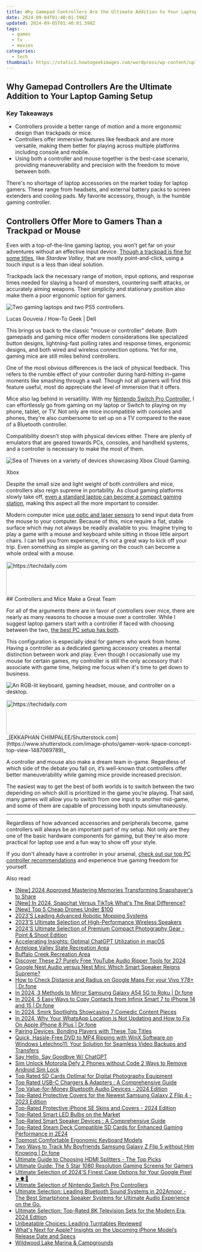 ```yaml
---
title: Why Gamepad Controllers Are the Ultimate Addition to Your Laptop Gaming Setup
date: 2024-09-04T01:40:01.598Z
updated: 2024-09-05T01:40:01.598Z
tags:
  - games
  - tv
  - movies
categories:
  - tech
thumbnail: https://static1.howtogeekimages.com/wordpress/wp-content/uploads/2024/08/a-gaming-laptop-with-a-controller-next-to-it-illuminated-by-a-light.jpg
---
```


## Why Gamepad Controllers Are the Ultimate Addition to Your Laptop Gaming Setup

### Key Takeaways

* Controllers provide a better range of motion and a more ergonomic design than trackpads or mice.
* Controllers offer immersive features like feedback and are more versatile, making them better for playing across multiple platforms including console and mobile.
* Using both a controller and mouse together is the best-case scenario, providing maneuverability and precision with the freedom to move between both.

 There's no shortage of laptop accessories on the market today for laptop gamers. These range from headsets, and external battery packs to screen extenders and cooling pads. My favorite accessory, though, is the humble gaming controller.

##  Controllers Offer More to Gamers Than a Trackpad or Mouse

 Even with a top-of-the-line gaming laptop, you won’t get far on your adventures without an effective input device. [Though a trackpad is fine for some titles](https://facebook-video-recording.techidaily.com/unveiling-secrets-sharper-facebook-videos-on-android-for-2024/), like _Stardew Valley_, that are mostly point-and-click, using a touch input is a less than ideal solution.

 Trackpads lack the necessary range of motion, input options, and response times needed for slaying a hoard of monsters, countering swift attacks, or accurately aiming weapons. Their simplicity and stationary position also make them a poor ergonomic option for gamers.

![Two gaming laptops and two PS5 controllers.](https://static1.howtogeekimages.com/wordpress/wp-content/uploads/2024/07/two-gaming-laptops-and-two-ps5-controllers.jpg) 

Lucas Gouveia / How-To Geek | Dell

 This brings us back to the classic "mouse or controller" debate. Both gamepads and gaming mice offer modern considerations like specialized button designs, lightning-fast polling rates and response times, ergonomic designs, and both wired and wireless connection options. Yet for me, gaming mice are still miles behind controllers.

 One of the most obvious differences is the lack of physical feedback. This refers to the rumble effect of your controller during hard-hitting in-game moments like smashing through a wall. Though not all gamers will find this feature useful, most do appreciate the level of immersion that it offers.

 Mice also lag behind in versatility. With my [Nintendo Switch Pro Controller](https://www.nintendo.com/us/store/products/pro-controller/), I can effortlessly go from gaming on my laptop or Switch to playing on my phone, tablet, or TV. Not only are mice incompatible with consoles and phones, they're also cumbersome to set up on a TV compared to the ease of a Bluetooth controller.

 Compatibility doesn’t stop with physical devices either. There are plenty of emulators that are geared towards PCs, consoles, and handheld systems, and a controller is necessary to make the most of them.

![Sea of Thieves on a variety of devices showcasing Xbox Cloud Gaming.](https://static1.howtogeekimages.com/wordpress/wp-content/uploads/2024/07/xbox_cloud_gaming.jpg) 

Xbox

 Despite the small size and light weight of both controllers and mice, controllers also reign supreme in portability. As cloud gaming platforms slowly take off, [even a standard laptop can become a compact gaming station](https://youtube-webster.techidaily.com/024-approved-leap-into-broadcasting-effortless-setup-for-your-mobile-youtube-ventures/), making this aspect all the more important to consider.

 Modern computer mice [use optic and laser sensors](https://article-knowledge.techidaily.com/2024-approved-enhancing-zoom-picture-resolution-simple-upgrades/) to send input data from the mouse to your computer. Because of this, mice require a flat, stable surface which may not always be readily available to you. Imagine trying to play a game with a mouse and keyboard while sitting in those little airport chairs. I can tell you from experience, it's not a great way to kick off your trip. Even something as simple as gaming on the couch can become a whole ordeal with a mouse.

<!-- affiliate ads begin -->
<a href="https://aligracehair.sjv.io/c/5597632/2027181/19272" target="_top" id="2027181">
  <img src="//a.impactradius-go.com/display-ad/19272-2027181" border="0" alt="https://techidaily.com" width="728" height="90"/>
</a>
<img height="0" width="0" src="https://aligracehair.sjv.io/i/5597632/2027181/19272" style="position:absolute;visibility:hidden;" border="0" />
<!-- affiliate ads end -->
##  Controllers and Mice Make a Great Team

 For all of the arguments there are in favor of controllers over mice, there are nearly as many reasons to choose a mouse over a controller. While I suggest laptop gamers start with a controller if faced with choosing between the two, [the best PC setup has both](https://youtube-sure.techidaily.com/approved-transform-video-vendoring-into-virtual-ventures-and-valuables/).

 This configuration is especially ideal for gamers who work from home. Having a controller as a dedicated gaming accessory creates a mental distinction between work and play. Even though I occasionally use my mouse for certain games, my controller is still the only accessory that I associate with game time, helping me focus when it's time to get down to business.

![An RGB-lit keyboard, gaming headset, mouse, and controller on a desktop.](https://static1.howtogeekimages.com/wordpress/wp-content/uploads/2022/08/shutterstock_1487069789.jpg) 

<!-- affiliate ads begin -->
<a href="https://aligracehair.sjv.io/c/5597632/1934142/19272" target="_top" id="1934142">
  <img src="//a.impactradius-go.com/display-ad/19272-1934142" border="0" alt="https://techidaily.com" width="728" height="90"/>
</a>
<img height="0" width="0" src="https://aligracehair.sjv.io/i/5597632/1934142/19272" style="position:absolute;visibility:hidden;" border="0" />
<!-- affiliate ads end -->
_[EKKAPHAN CHIMPALEE/Shutterstock.com](https://www.shutterstock.com/image-photo/gamer-work-space-concept-top-view-1487069789)_

 A controller and mouse also make a dream team in-game. Regardless of which side of the debate you fall on, it’s well-known that controllers offer better maneuverability while gaming mice provide increased precision.

 The easiest way to get the best of both worlds is to switch between the two depending on which skill is prioritized in the game you’re playing. That said, many games will allow you to switch from one input to another mid-game, and some of them are capable of processing both inputs simultaneously.

---

 Regardless of how advanced accessories and peripherals become, game controllers will always be an important part of my setup. Not only are they one of the basic hardware components for gaming, but they're also more practical for laptop use and a fun way to show off your style.

 If you don't already have a controller in your arsenal, [check out our top PC controller recommendations](https://fake-location.techidaily.com/how-to-change-netflix-location-to-get-more-country-version-on-xiaomi-redmi-a2plus-drfone-by-drfone-virtual-android/) and experience true gaming freedom for yourself.

<ins class="adsbygoogle"
     style="display:block"
     data-ad-format="autorelaxed"
     data-ad-client="ca-pub-7571918770474297"
     data-ad-slot="1223367746"></ins>



<ins class="adsbygoogle"
     style="display:block"
     data-ad-client="ca-pub-7571918770474297"
     data-ad-slot="8358498916"
     data-ad-format="auto"
     data-full-width-responsive="true"></ins>

<span class="atpl-alsoreadstyle">Also read:</span>
<div><ul>
<li><a href="https://snapchat-videos.techidaily.com/new-2024-approved-mastering-memories-transforming-snapshayers-to-share/"><u>[New] 2024 Approved  Mastering Memories  Transforming Snapshayer's to Share</u></a></li>
<li><a href="https://snapchat-videos.techidaily.com/new-in-2024-snapchat-versus-tiktok-whats-the-real-difference/"><u>[New] In 2024, Snapchat Versus TikTok  What's The Real Difference?</u></a></li>
<li><a href="https://fox-glue.techidaily.com/new-top-5-cheap-drones-under-100/"><u>[New] Top 5 Cheap Drones Under $100</u></a></li>
<li><a href="https://buynow-info.techidaily.com/2023s-leading-advanced-robotic-mopping-systems/"><u>2023'S Leading Advanced Robotic Mopping Systems</u></a></li>
<li><a href="https://buynow-info.techidaily.com/2023s-ultimate-selection-of-high-performance-wireless-speakers/"><u>2023'S Ultimate Selection of High-Performance Wireless Speakers</u></a></li>
<li><a href="https://buynow-info.techidaily.com/2024s-ultimate-selection-of-premium-compact-photography-gear-point-and-shoot-edition/"><u>2024'S Ultimate Selection of Premium Compact Photography Gear - Point & Shoot Edition</u></a></li>
<li><a href="https://tech-savvy.techidaily.com/accelerating-insights-optimal-chatgpt-utilization-in-macos/"><u>Accelerating Insights: Optimal ChatGPT Utilization in macOS</u></a></li>
<li><a href="https://buynow-info.techidaily.com/antelope-valley-state-recreation-area/"><u>Antelope Valley State Recreation Area</u></a></li>
<li><a href="https://buynow-info.techidaily.com/buffalo-creek-recreation-area/"><u>Buffalo Creek Recreation Area</u></a></li>
<li><a href="https://youtube-clips.techidaily.com/discover-these-27-purely-free-youtube-audio-ripper-tools-for-2024/"><u>Discover These 27 Purely Free YouTube Audio Ripper Tools for 2024</u></a></li>
<li><a href="https://buynow-reviews.techidaily.com/google-nest-audio-versus-nest-mini-which-smart-speaker-reigns-supreme/"><u>Google Nest Audio versus Nest Mini: Which Smart Speaker Reigns Supreme?</u></a></li>
<li><a href="https://android-location-track.techidaily.com/how-to-check-distance-and-radius-on-google-maps-for-your-vivo-y78plus-drfone-by-drfone-virtual-android/"><u>How to Check Distance and Radius on Google Maps For your Vivo Y78+ | Dr.fone</u></a></li>
<li><a href="https://screen-mirror.techidaily.com/in-2024-3-methods-to-mirror-samsung-galaxy-a54-5g-to-roku-drfone-by-drfone-android/"><u>In 2024, 3 Methods to Mirror Samsung Galaxy A54 5G to Roku | Dr.fone</u></a></li>
<li><a href="https://android-transfer.techidaily.com/in-2024-5-easy-ways-to-copy-contacts-from-infinix-smart-7-to-iphone-14-and-15-drfone-by-drfone-transfer-from-android-transfer-from-android/"><u>In 2024, 5 Easy Ways to Copy Contacts from Infinix Smart 7 to iPhone 14 and 15 | Dr.fone</u></a></li>
<li><a href="https://youtube-webster.techidaily.com/24-smirk-spotlights-showcasing-7-comedic-content-pieces/"><u>In 2024, Smirk Spotlights  Showcasing 7 Comedic Content Pieces</u></a></li>
<li><a href="https://location-social.techidaily.com/in-2024-why-your-whatsapp-location-is-not-updating-and-how-to-fix-on-apple-iphone-8-plus-drfone-by-drfone-virtual-ios/"><u>In 2024, Why Your WhatsApp Location is Not Updating and How to Fix On Apple iPhone 8 Plus | Dr.fone</u></a></li>
<li><a href="https://games-able.techidaily.com/pairing-devices-bonding-players-with-these-top-titles/"><u>Pairing Devices, Bonding Players with These Top Titles</u></a></li>
<li><a href="https://vp-tips.techidaily.com/quick-hassle-free-dvd-to-mp4-ripping-with-winx-software-on-windows-letechno11-your-solution-for-seamless-video-backups-and-transfers/"><u>Quick, Hassle-Free DVD to MP4 Ripping with WinX Software on Windows Letechno11: Your Solution for Seamless Video Backups and Transfers</u></a></li>
<li><a href="https://tech-haven.techidaily.com/say-hello-say-goodbye-w-chatgpt/"><u>Say Hello, Say Goodbye W/ ChatGPT</u></a></li>
<li><a href="https://sim-unlock.techidaily.com/sim-unlock-motorola-defy-2-phones-without-code-2-ways-to-remove-android-sim-lock-by-drfone-android/"><u>Sim Unlock Motorola Defy 2 Phones without Code 2 Ways to Remove Android Sim Lock</u></a></li>
<li><a href="https://buynow-info.techidaily.com/top-rated-sd-cards-optimal-for-digital-photography-equipment/"><u>Top Rated SD Cards Optimal for Digital Photography Equipment</u></a></li>
<li><a href="https://buynow-info.techidaily.com/top-rated-usb-c-chargers-and-adapters-a-comprehensive-guide/"><u>Top Rated USB-C Chargers & Adapters : A Comprehensive Guide</u></a></li>
<li><a href="https://buynow-info.techidaily.com/top-value-for-money-bluetooth-audio-devices-2024-edition/"><u>Top Value-for-Money Bluetooth Audio Devices - 2024 Edition</u></a></li>
<li><a href="https://buynow-info.techidaily.com/top-rated-protective-covers-for-the-newest-samsung-galaxy-z-flip-4-2023-edition/"><u>Top-Rated Protective Covers for the Newest Samsung Galaxy Z Flip 4 - 2023 Edition</u></a></li>
<li><a href="https://buynow-info.techidaily.com/top-rated-protective-iphone-se-skins-and-covers-2024-edition/"><u>Top-Rated Protective iPhone SE Skins and Covers - 2024 Edition</u></a></li>
<li><a href="https://buynow-info.techidaily.com/top-rated-smart-led-bulbs-on-the-market/"><u>Top-Rated Smart LED Bulbs on the Market</u></a></li>
<li><a href="https://buynow-info.techidaily.com/top-rated-smart-speaker-devices-a-comprehensive-guide/"><u>Top-Rated Smart Speaker Devices : A Comprehensive Guide</u></a></li>
<li><a href="https://buynow-info.techidaily.com/top-rated-steam-deck-compatible-sd-cards-for-enhanced-gaming-performance-in-2e24/"><u>Top-Rated Steam Deck Compatible SD Cards for Enhanced Gaming Performance in 2E24</u></a></li>
<li><a href="https://buynow-info.techidaily.com/topmost-comfortable-ergonomic-keyboard-models/"><u>Topmost Comfortable Ergonomic Keyboard Models</u></a></li>
<li><a href="https://android-location-track.techidaily.com/two-ways-to-track-my-boyfriends-samsung-galaxy-z-flip-5-without-him-knowing-drfone-by-drfone-virtual-android/"><u>Two Ways to Track My Boyfriends Samsung Galaxy Z Flip 5 without Him Knowing | Dr.fone</u></a></li>
<li><a href="https://buynow-info.techidaily.com/ultimate-guide-to-choosing-hdmi-splitters-the-top-picks/"><u>Ultimate Guide to Choosing HDMI Splitters - The Top Picks</u></a></li>
<li><a href="https://buynow-info.techidaily.com/ultimate-guide-the-5-star-1080-resolution-gaming-screens-for-gamers/"><u>Ultimate Guide: The 5 Star 1080 Resolution Gaming Screens for Gamers</u></a></li>
<li><a href="https://buynow-info.techidaily.com/ultimate-selection-of-2024s-finest-case-options-for-your-google-pixel/"><u>Ultimate Selection of 2024'S Finest Case Options for Your Google Pixel ➤⬆️📱</u></a></li>
<li><a href="https://buynow-info.techidaily.com/ultimate-selection-of-nintendo-switch-pro-controllers/"><u>Ultimate Selection of Nintendo Switch Pro Controllers</u></a></li>
<li><a href="https://buynow-info.techidaily.com/ultimate-selection-leading-bluetooth-sound-systems-in-202amoor-the-best-smartphone-speaker-systems-for-ultimate-audio-experience-on-the-go/"><u>Ultimate Selection: Leading Bluetooth Sound Systems in 202Amoor - The Best Smartphone Speaker Systems for Ultimate Audio Experience on the Go.</u></a></li>
<li><a href="https://buynow-info.techidaily.com/ultimate-selection-top-rated-8k-television-sets-for-the-modern-era-2024-edition/"><u>Ultimate Selection: Top-Rated 8K Television Sets for the Modern Era, 2024 Edition</u></a></li>
<li><a href="https://buynow-info.techidaily.com/unbeatable-choices-leading-turntables-reviewed/"><u>Unbeatable Choices: Leading Turntables Reviewed</u></a></li>
<li><a href="https://techtrends.techidaily.com/whats-next-for-apple-insights-on-the-upcoming-iphone-models-release-date-and-specs/"><u>What's Next for Apple? Insights on the Upcoming iPhone Model’s Release Date and Specs</u></a></li>
<li><a href="https://buynow-info.techidaily.com/wildwood-lake-marina-and-campgrounds/"><u>Wildwood Lake Marina & Campgrounds</u></a></li>
</ul></div>
